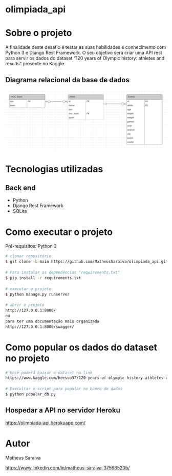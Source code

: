 # olimpiada_api

# Sobre o projeto

A finalidade deste desafio é testar as suas habilidades e conhecimento com Python 3 e Django Rest Framework. O seu objetivo será criar uma API rest para servir os dados do dataset “120 years of Olympic history: athletes and results” presente no Kaggle:


## Diagrama relacional da base de dados
![Web 1](https://github.com/MatheusSaraiva/olimpiada_api/blob/main/diagrama.png)

# Tecnologias utilizadas
## Back end
- Python
- Django Rest Framework
- SQLite

# Como executar o projeto

Pré-requisitos: Python 3

```bash
# clonar repositório
$ git clone -b main https://github.com/MatheusSaraiva/olimpiada_api.git

# Para instalar as dependências "requirements.txt"
$ pip install -r requirements.txt

# executar o projeto
$ python manage.py runserver

# abrir o projeto
http://127.0.0.1:8000/
ou 
para ter uma documentação mais organizada
http://127.0.0.1:8000/swagger/ 

```

# Como popular os dados do dataset no projeto
```bash
# Você poderá baixar o dataset no link
https://www.kaggle.com/heesoo37/120-years-of-olympic-history-athletes-and-results#athlete_events.csv

# Execultar o script para popular no banco de dados
$ python popular_db.py
```
## Hospedar a API no servidor Heroku
https://olimpiada-api.herokuapp.com/



# Autor

Matheus Saraiva

https://www.linkedin.com/in/matheus-saraiva-37568520b/

